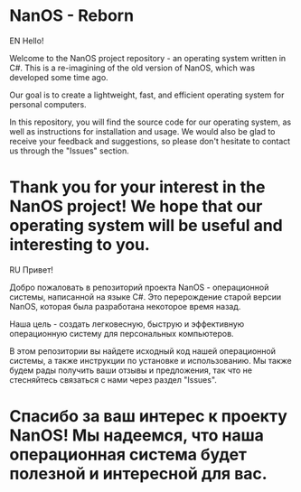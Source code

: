 # NanOS - Reborn
EN
Hello!

Welcome to the NanOS project repository - an operating system written in C#. This is a re-imagining of the old version of NanOS, which was developed some time ago.

Our goal is to create a lightweight, fast, and efficient operating system for personal computers.

In this repository, you will find the source code for our operating system, as well as instructions for installation and usage. We would also be glad to receive your feedback and suggestions, so please don't hesitate to contact us through the "Issues" section.

**Thank you for your interest in the NanOS project! We hope that our operating system will be useful and interesting to you.**
===================================
RU
Привет!

Добро пожаловать в репозиторий проекта NanOS - операционной системы, написанной на языке C#. Это перерождение старой версии NanOS, которая была разработана некоторое время назад.

Наша цель - создать легковесную, быструю и эффективную операционную систему для персональных компьютеров.

В этом репозитории вы найдете исходный код нашей операционной системы, а также инструкции по установке и использованию. Мы также будем рады получить ваши отзывы и предложения, так что не стесняйтесь связаться с нами через раздел "Issues".

**Спасибо за ваш интерес к проекту NanOS! Мы надеемся, что наша операционная система будет полезной и интересной для вас.**
===================================
